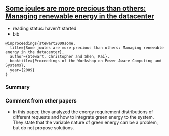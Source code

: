 ## [Some joules are more precious than others: Managing renewable energy in the datacenter](https://www.cs.rochester.edu/~kshen/papers/hotpower2009.pdf)

- reading status: haven't started
- bib
```
@inproceedings{stewart2009some,
  title={Some joules are more precious than others: Managing renewable energy in the datacenter},
  author={Stewart, Christopher and Shen, Kai},
  booktitle={Proceedings of the Workshop on Power Aware Computing and Systems},
  year={2009}
}
```

### Summary


### Comment from other papers
- In this paper, they analyzed the energy requirement distributions of different requests and how to integrate green energy to the system. They state that the variable nature of green energy can be a problem, but do not propose solutions.
